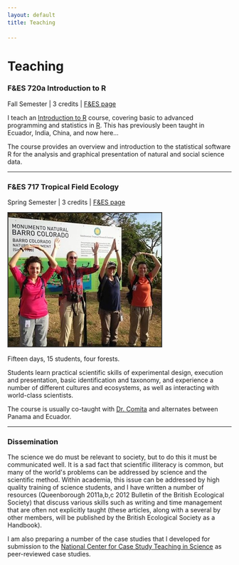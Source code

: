 ```yaml
---
layout: default
title: Teaching

---
```


# Teaching

### F&ES 720a Introduction to R

Fall Semester |  3 credits | [F&ES page](http://environment.yale.edu/courses/2016-2017/detail/720/)


I teach an [Introduction to R](R/intro/index.html) course, covering basic to advanced programming and statistics in [R](http://www.r-project.org). This has previously been taught in Ecuador, India, China, and now here...

The course provides an overview and introduction to the statistical software R for the analysis and graphical presentation of natural and social science data.

<hr>


### F&ES 717 Tropical Field Ecology

Spring Semester | 3 credits | [F&ES page](http://environment.yale.edu/courses/2016-2017/detail/717/)



<p align="left">
<img src="/assets/figs/panama2.jpeg" style="border:2px solid #333333;">
</p>

Fifteen days, 15 students, four forests.

Students learn practical scientific skills of experimental design, execution and presentation, basic identification and taxonomy, and experience a number of different cultures and ecosystems, as well as interacting with world-class scientists.

The course is usually co-taught with [Dr. Comita](http://environment.yale.edu/profile/comita) and alternates between Panama and Ecuador.

<hr>


### Dissemination
The science we do must be relevant to society, but to do this it must be communicated well. It is a sad fact that scientific illiteracy is common, but many of the world's problems can be addressed by science and the scientific method. Within academia, this issue can be addressed by high quality training of science students, and I have written a number of resources (Queenborough 2011a,b,c 2012 Bulletin of the British Ecological Society) that discuss various skills such as writing and time management that are often not explicitly taught (these articles, along with a several by other members, will be published by the British Ecological Society as a Handbook).

I am also preparing a number of the case studies that I developed for submission to the [National Center for Case Study Teaching in Science](http://libweb1.lib.buffalo.edu/cs/) as peer-reviewed case studies.



